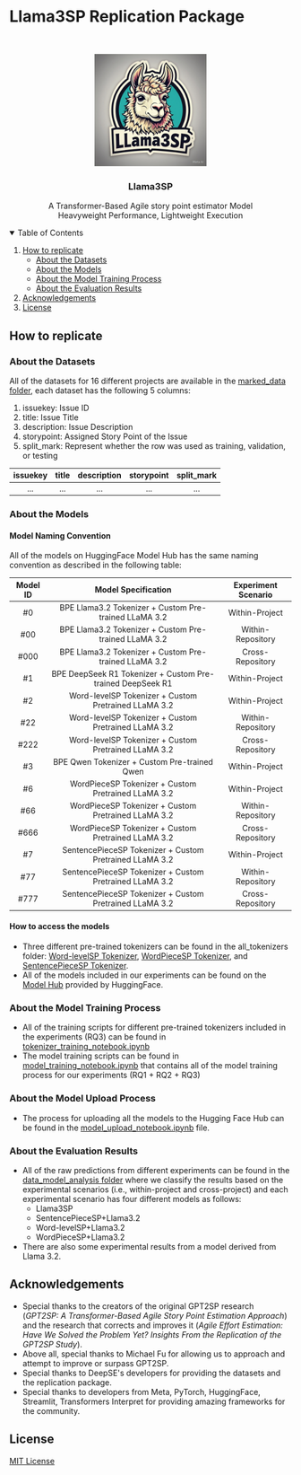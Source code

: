 # Llama3SP Replication Package
<!-- PROJECT LOGO -->
<br />
<p align="center">
    <img src="logo/llama3sp_logo.jpeg" width="200" height="200">
  </a>
  <h3 align="center">Llama3SP</h3>
  <p align="center">
    A Transformer-Based Agile story point estimator Model
    <br/>
    Heavyweight Performance, Lightweight Execution
  </p>
</p>

<!-- Table of contents -->
<details open="open">
  <summary>Table of Contents</summary>
  <ol>
    <li>
      <a href="#how-to-replicate">How to replicate</a>
        <ul>
          <li><a href="#about-the-datasets">About the Datasets</a></li>
          <li><a href="#about-the-models">About the Models</a></li>
          <li><a href="#about-the-model-training-process">About the Model Training Process</a></li>
          <li><a href="#about-the-evaluation-results">About the Evaluation Results</a></li>
        </ul>
    </li>
    <li>
      <a href="#acknowledgements">Acknowledgements</a>
    </li>
    <li>
      <a href="#license">License</a>
    </li>
  </ol>
</details>

## How to replicate 

### About the Datasets
All of the datasets for 16 different projects are available in the [marked_data folder](https://github.com/DEVCamiloSepulveda/llama3sp/tree/main/sp_dataset/marked_data), each dataset has the following 5 columns:
1. issuekey: Issue ID
2. title: Issue Title
3. description: Issue Description
4. storypoint: Assigned Story Point of the Issue
5. split_mark: Represent whether the row was used as training, validation, or testing  

issuekey | title | description | storypoint | split_mark
| :---: | :---: | :---: | :---: | :---:
...  | ... | ... | ... | ...


### About the Models

#### Model Naming Convention
All of the models on HuggingFace Model Hub has the same naming convention as described in the following table:

Model ID | Model Specification | Experiment Scenario
| :---: | :---: | :---: 
#0  | BPE Llama3.2 Tokenizer + Custom Pre-trained LLaMA 3.2 | Within-Project 
#00  | BPE Llama3.2 Tokenizer + Custom Pre-trained LLaMA 3.2 | Within-Repository 
#000  | BPE Llama3.2 Tokenizer + Custom Pre-trained LLaMA 3.2 | Cross-Repository 
#1  | BPE DeepSeek R1 Tokenizer + Custom Pre-trained DeepSeek R1 | Within-Project 
#2  | Word-levelSP Tokenizer + Custom Pretrained LLaMA 3.2 | Within-Project  
#22  | Word-levelSP Tokenizer + Custom Pretrained LLaMA 3.2 | Within-Repository 
#222  | Word-levelSP Tokenizer + Custom Pretrained LLaMA 3.2 | Cross-Repository  
#3  | BPE Qwen Tokenizer + Custom Pre-trained Qwen | Within-Project 
#6  | WordPieceSP Tokenizer + Custom Pretrained LLaMA 3.2 | Within-Project  
#66  | WordPieceSP Tokenizer + Custom Pretrained LLaMA 3.2 | Within-Repository 
#666  | WordPieceSP Tokenizer + Custom Pretrained LLaMA 3.2 | Cross-Repository  
#7  | SentencePieceSP Tokenizer + Custom Pretrained LLaMA 3.2 | Within-Project  
#77  | SentencePieceSP Tokenizer + Custom Pretrained LLaMA 3.2 | Within-Repository 
#777  | SentencePieceSP Tokenizer + Custom Pretrained LLaMA 3.2 | Cross-Repository  

#### How to access the models
* Three different pre-trained tokenizers can be found in the all_tokenizers folder: [Word-levelSP Tokenizer](https://github.com/DEVCamiloSepulveda/llama3sp/tree/main/all_tokenizers/sp_word_level), [WordPieceSP Tokenizer](https://github.com/DEVCamiloSepulveda/llama3sp/tree/main/all_tokenizers/sp_word_piece), and [SentencePieceSP Tokenizer](https://github.com/DEVCamiloSepulveda/llama3sp/tree/main/all_tokenizers/sp_sentence_piece).
* All of the models included in our experiments can be found on the [Model Hub](https://huggingface.co/DEVCamiloSepulveda) provided by HuggingFace.

### About the Model Training Process
* All of the training scripts for different pre-trained tokenizers included in the experiments (RQ3) can be found in [tokenizer_training_notebook.ipynb](https://github.com/DEVCamiloSepulveda/llama3sp/blob/main/tokenizer_training_notebook.ipynb)
* The model training scripts can be found in [model_training_notebook.ipynb](https://github.com/DEVCamiloSepulveda/llama3sp/blob/main/model_training.ipynb) that contains all of the model training process for our experiments (RQ1 + RQ2 + RQ3)

### About the Model Upload Process
* The process for uploading all the models to the Hugging Face Hub can be found in the [model_upload_notebook.ipynb](https://github.com/DEVCamiloSepulveda/llama3sp/blob/main/model_upload_notebook.ipynb) file.
  
### About the Evaluation Results
* All of the raw predictions from different experiments can be found in the [data_model_analysis folder](https://github.com/DEVCamiloSepulveda/llama3sp/tree/main/data_model_analysis) where we classify the results based on the experimental scenarios (i.e., within-project and cross-project) and each experimental scenario has four different models as follows:
  * Llama3SP
  * SentencePieceSP+Llama3.2
  * Word-levelSP+Llama3.2
  * WordPieceSP+Llama3.2
* There are also some experimental results from a model derived from Llama 3.2.

## Acknowledgements
* Special thanks to the creators of the original GPT2SP research (_GPT2SP: A Transformer-Based Agile Story Point Estimation Approach_) and the research that corrects and improves it (_Agile Effort Estimation: Have We Solved the Problem Yet? Insights From the Replication of the GPT2SP Study_).
* Above all, special thanks to Michael Fu for allowing us to approach and attempt to improve or surpass GPT2SP.
* Special thanks to DeepSE's developers for providing the datasets and the replication package.
* Special thanks to developers from Meta, PyTorch, HuggingFace, Streamlit, Transformers Interpret for providing amazing frameworks for the community.
  
## License 
[MIT License](https://github.com/DEVCamiloSepulveda/llama3sp/blob/main/LICENSE)
